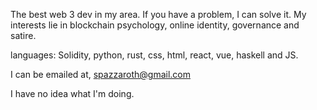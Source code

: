 The best web 3 dev in my area.  If you have a problem, I can solve it.  My interests lie in blockchain psychology, online identity, governance and satire.

languages: Solidity, python, rust, css, html, react, vue, haskell and JS.

I can be emailed at, spazzaroth@gmail.com

I have no idea what I'm doing.
